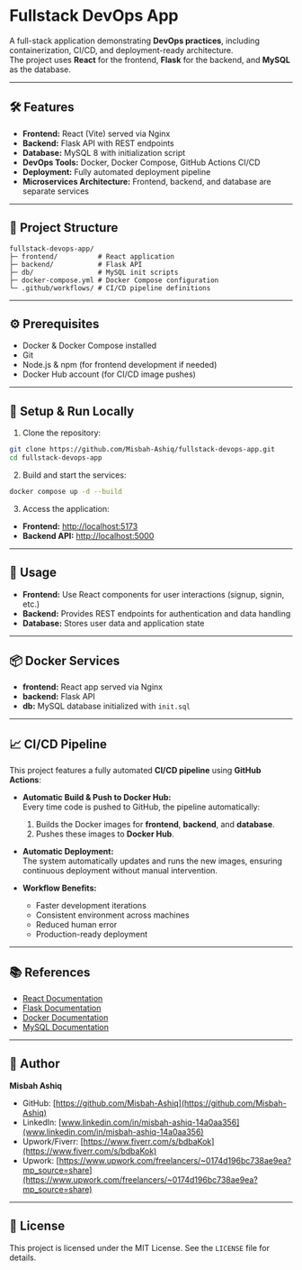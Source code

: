 
# Fullstack DevOps App

A full-stack application demonstrating **DevOps practices**, including containerization, CI/CD, and deployment-ready architecture.  
The project uses **React** for the frontend, **Flask** for the backend, and **MySQL** as the database.

---

## 🛠️ Features

- **Frontend:** React (Vite) served via Nginx
- **Backend:** Flask API with REST endpoints
- **Database:** MySQL 8 with initialization script
- **DevOps Tools:** Docker, Docker Compose, GitHub Actions CI/CD
- **Deployment:** Fully automated deployment pipeline
- **Microservices Architecture:** Frontend, backend, and database are separate services

---

## 📁 Project Structure

```
fullstack-devops-app/
├─ frontend/          # React application
├─ backend/           # Flask API
├─ db/                # MySQL init scripts
├─ docker-compose.yml # Docker Compose configuration
└─ .github/workflows/ # CI/CD pipeline definitions
```

---

## ⚙️ Prerequisites

- Docker & Docker Compose installed
- Git
- Node.js & npm (for frontend development if needed)
- Docker Hub account (for CI/CD image pushes)

---

## 🚀 Setup & Run Locally

1. Clone the repository:

```bash
git clone https://github.com/Misbah-Ashiq/fullstack-devops-app.git
cd fullstack-devops-app
```

2. Build and start the services:

```bash
docker compose up -d --build
```

3. Access the application:

- **Frontend:** [http://localhost:5173](http://localhost:5173)  
- **Backend API:** [http://localhost:5000](http://localhost:5000)

---

## 🔧 Usage

- **Frontend:** Use React components for user interactions (signup, signin, etc.)
- **Backend:** Provides REST endpoints for authentication and data handling
- **Database:** Stores user data and application state

---

## 📦 Docker Services

- **frontend:** React app served via Nginx
- **backend:** Flask API
- **db:** MySQL database initialized with `init.sql`

---

## 📈 CI/CD Pipeline

This project features a fully automated **CI/CD pipeline** using **GitHub Actions**:

- **Automatic Build & Push to Docker Hub:**  
  Every time code is pushed to GitHub, the pipeline automatically:
  1. Builds the Docker images for **frontend**, **backend**, and **database**.
  2. Pushes these images to **Docker Hub**.

- **Automatic Deployment:**  
  The system automatically updates and runs the new images, ensuring continuous deployment without manual intervention.

- **Workflow Benefits:**  
  - Faster development iterations  
  - Consistent environment across machines  
  - Reduced human error  
  - Production-ready deployment

---

## 📚 References

- [React Documentation](https://reactjs.org/docs/getting-started.html)
- [Flask Documentation](https://flask.palletsprojects.com/)
- [Docker Documentation](https://docs.docker.com/)
- [MySQL Documentation](https://dev.mysql.com/doc/)

---

## 👤 Author

**Misbah Ashiq**  
- GitHub: [https://github.com/Misbah-Ashiq](https://github.com/Misbah-Ashiq)  
- LinkedIn: [www.linkedin.com/in/misbah-ashiq-14a0aa356](www.linkedin.com/in/misbah-ashiq-14a0aa356) 
- Upwork/Fiverr: [https://www.fiverr.com/s/bdbaKok](https://www.fiverr.com/s/bdbaKok)
- Upwork: [https://www.upwork.com/freelancers/~0174d196bc738ae9ea?mp_source=share](https://www.upwork.com/freelancers/~0174d196bc738ae9ea?mp_source=share)

---

## 📄 License

This project is licensed under the MIT License. See the `LICENSE` file for details.
